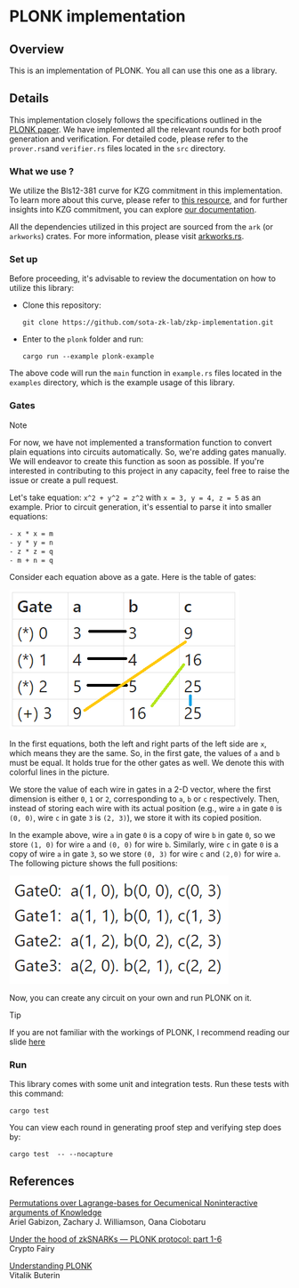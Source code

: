 # PLONK implementation

## Overview

This is an implementation of PLONK. You all can use this one as a library.

## Details

This implementation closely follows the specifications outlined in the
[PLONK paper](https://eprint.iacr.org/2019/953.pdf). We have implemented all the relevant rounds
for both proof generation and verification. For detailed code, please
refer to the `prover.rs`and `verifier.rs` files located in the `src`
directory.

### What we use ?

We utilize the Bls12-381 curve for KZG commitment in this implementation. To learn more about this
curve, please refer to [this resource](https://github.com/sota-zk-lab/zkp-documents/blob/main/terms/bls12-381.md),
and for further insights into KZG commitment, you can explore
[our documentation](https://github.com/sota-zk-lab/zkp-documents/blob/main/terms/polynomial-commitment/100_kate_commitment.md).

All the dependencies utilized in this project are sourced from the `ark` (or `arkworks`) crates. For more information,
please visit [arkworks.rs](https://arkworks.rs/).

### Set up

Before proceeding, it's advisable to review the documentation on how to utilize this library:

- Clone this repository:
    ```
    git clone https://github.com/sota-zk-lab/zkp-implementation.git
    ```
- Enter to the `plonk` folder and run:
    ```
    cargo run --example plonk-example   
    ```

The above code will run the `main` function in `example.rs` files located in the `examples`
directory, which is the example usage of this library.

### Gates

> [!NOTE]  
> For now, we have not implemented a transformation function to convert plain equations
> into circuits automatically. So, we're adding gates manually. We will endeavor to create
> this function as soon as possible. If you're interested in contributing to this project
> in any capacity, feel free to raise the issue or create a pull request.

Let's take equation: `x^2 + y^2 = z^2` with `x = 3, y = 4, z = 5` as an example.
Prior to circuit generation, it's essential to parse it into smaller equations:

```
- x * x = m
- y * y = n
- z * z = q
- m + n = q
```

Consider each equation above as a gate. Here is the table of gates:

![gate_explanation_01.PNG](attachments/gate_explanation_01.png)

In the first equations, both the left and right parts of the left side are `x`, which means
they are the same. So, in the first gate, the values of `a` and `b` must be equal. It holds
true for the other gates as well. We denote this with colorful lines in the picture.

We store the value of each wire in gates in a 2-D vector, where the first dimension is either `0`, `1` or `2`,
corresponding to `a`, `b` or `c` respectively. Then, instead of storing each wire with its actual position
(e.g., wire `a` in gate `0` is `(0, 0)`, wire `c` in gate `3` is `(2, 3)`), we store it with its copied position.

In the example above, wire `a` in gate `0` is a copy of wire `b` in gate `0`, so we store `(1, 0)` for wire `a`
and `(0, 0)` for wire `b`. Similarly, wire `c` in gate `0` is a copy of wire `a` in gate `3`, so we store `(0, 3)`
for wire `c` and `(2,0)` for wire `a`. The following picture shows the full positions:

![gate_explanation_02.PNG](attachments/gate_explanation_02.png)

Now, you can create any circuit on your own and run PLONK on it.

> [!TIP]  
> If you are not familiar with the workings of PLONK, I recommend reading our slide
> [here](https://github.com/sota-zk-lab/zkp-documents/blob/main/presentations/plonk_implementation.pptx)

### Run

This library comes with some unit and integration tests. Run these tests with this command:

```
cargo test
```

You can view each round in generating proof step and verifying step does by:

```
cargo test  -- --nocapture
```

## References

[Permutations over Lagrange-bases for Oecumenical Noninteractive arguments of Knowledge](https://eprint.iacr.org/2019/953.pdf)<br/>
Ariel Gabizon, Zachary J. Williamson, Oana Ciobotaru

[Under the hood of zkSNARKs — PLONK protocol: part 1-6](https://medium.com/@cryptofairy/under-the-hood-of-zksnarks-plonk-protocol-part-6-5a030d15be68) <br/>
Crypto Fairy

[Understanding PLONK](https://vitalik.eth.limo/general/2019/09/22/plonk.html)<br/>
Vitalik Buterin










